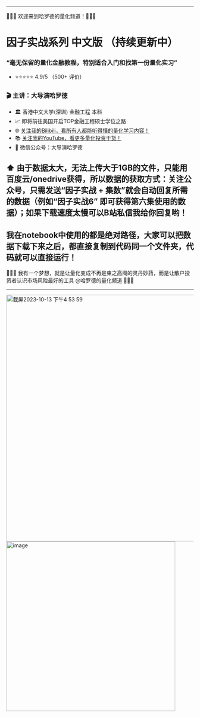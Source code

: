 

---

🌟🌟🌟 欢迎来到哈罗德的量化频道！🌟🌟🌟

# 因子实战系列 中文版 （持续更新中）
### “毫无保留的量化金融教程，特别适合入门和找第一份量化实习”
- ⭐⭐⭐⭐⭐ 4.9/5 （500+ 评价）
### 🎬 主讲：大导演哈罗德
- 🏛 香港中文大学(深圳) 金融工程 本科
- 📈 即将前往美国开启TOP金融工程硕士学位之路
- 🌐 [关注我的Bilibili，看所有人都能听得懂的量化学习内容！](https://space.bilibili.com/629573485)
- 📚 [关注我的YouTube，看更多量化投资干货！](https://www.youtube.com/@BD_Harold)
- 📱 微信公众号：大导演哈罗德

## ⬆️ 由于数据太大，无法上传大于1GB的文件，只能用百度云/onedrive获得，所以数据的获取方式：关注公众号，只需发送“因子实战 + 集数”就会自动回复所需的数据（例如“因子实战6” 即可获得第六集使用的数据）；如果下载速度太慢可以B站私信我给你回复哟！
## 我在notebook中使用的都是绝对路径，大家可以把数据下载下来之后，都直接复制到代码同一个文件夹，代码就可以直接运行！

🌟🌟🌟 我有一个梦想，就是让量化变成不再是束之高阁的灵丹妙药，而是让散户投资者认识市场风险最好的工具 @哈罗德的量化频道 🌟🌟🌟

---

<img width="660" alt="截屏2023-10-13 下午4 53 59" src="https://github.com/harrodyuan/Factor_Training/assets/111362008/634beecf-d220-461c-822c-51d4a6aa3135">

<img width="454" alt="image" src="https://github.com/harrodyuan/Factor_Training/assets/111362008/27bce62a-a49e-4b07-a826-1d0e8a87e5ed">

